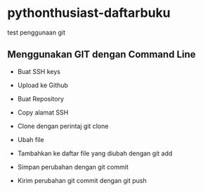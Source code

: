 # pythonthusiast-daftarbuku
test penggunaan git

## Menggunakan GIT dengan Command Line
- Buat SSH keys
- Upload ke Github
- Buat Repository
- Copy alamat SSH
- Clone dengan perintaj git clone <alamat ssh>

- Ubah file
- Tambahkan ke daftar file yang diubah dengan git add
- Simpan perubahan dengan git commit
- Kirim perubahan git commit dengan git push

